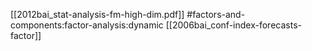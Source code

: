 [[2012bai_stat-analysis-fm-high-dim.pdf]]
#factors-and-components:factor-analysis:dynamic
[[2006bai_conf-index-forecasts-factor]]

